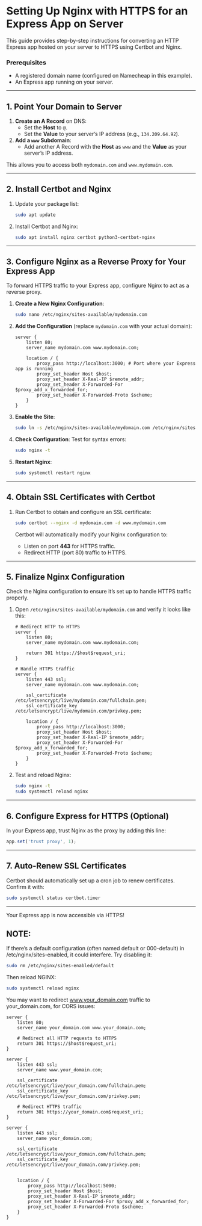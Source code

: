 # Setting Up Nginx with HTTPS for an Express App on Server

This guide provides step-by-step instructions for converting an HTTP Express app hosted on your server to HTTPS using Certbot and Nginx. 

### Prerequisites
- A registered domain name (configured on Namecheap in this example).
- An Express app running on your server.

---

## 1. Point Your Domain to Server

1. **Create an A Record** on DNS:
   - Set the **Host** to `@`.
   - Set the **Value** to your server’s IP address (e.g., `134.209.64.92`).
2. **Add a `www` Subdomain**:
   - Add another A Record with the **Host** as `www` and the **Value** as your server’s IP address.

This allows you to access both `mydomain.com` and `www.mydomain.com`.

---

## 2. Install Certbot and Nginx

1. Update your package list:
   ```bash
   sudo apt update
   ```
2. Install Certbot and Nginx:
   ```bash
   sudo apt install nginx certbot python3-certbot-nginx
   ```

---

## 3. Configure Nginx as a Reverse Proxy for Your Express App

To forward HTTPS traffic to your Express app, configure Nginx to act as a reverse proxy.

1. **Create a New Nginx Configuration**:
   ```bash
   sudo nano /etc/nginx/sites-available/mydomain.com
   ```

2. **Add the Configuration** (replace `mydomain.com` with your actual domain):
   ```nginx
   server {
       listen 80;
       server_name mydomain.com www.mydomain.com;

       location / {
           proxy_pass http://localhost:3000; # Port where your Express app is running
           proxy_set_header Host $host;
           proxy_set_header X-Real-IP $remote_addr;
           proxy_set_header X-Forwarded-For $proxy_add_x_forwarded_for;
           proxy_set_header X-Forwarded-Proto $scheme;
       }
   }
   ```

3. **Enable the Site**:
   ```bash
   sudo ln -s /etc/nginx/sites-available/mydomain.com /etc/nginx/sites-enabled/
   ```

4. **Check Configuration**:
   Test for syntax errors:
   ```bash
   sudo nginx -t
   ```
5. **Restart Nginx**:
   ```bash
   sudo systemctl restart nginx
   ```

---

## 4. Obtain SSL Certificates with Certbot

1. Run Certbot to obtain and configure an SSL certificate:
   ```bash
   sudo certbot --nginx -d mydomain.com -d www.mydomain.com
   ```

   Certbot will automatically modify your Nginx configuration to:
   - Listen on port **443** for HTTPS traffic.
   - Redirect HTTP (port 80) traffic to HTTPS.

---

## 5. Finalize Nginx Configuration

Check the Nginx configuration to ensure it’s set up to handle HTTPS traffic properly.

1. Open `/etc/nginx/sites-available/mydomain.com` and verify it looks like this:
   ```nginx
   # Redirect HTTP to HTTPS
   server {
       listen 80;
       server_name mydomain.com www.mydomain.com;

       return 301 https://$host$request_uri;
   }

   # Handle HTTPS traffic
   server {
       listen 443 ssl;
       server_name mydomain.com www.mydomain.com;

       ssl_certificate /etc/letsencrypt/live/mydomain.com/fullchain.pem;
       ssl_certificate_key /etc/letsencrypt/live/mydomain.com/privkey.pem;

       location / {
           proxy_pass http://localhost:3000;
           proxy_set_header Host $host;
           proxy_set_header X-Real-IP $remote_addr;
           proxy_set_header X-Forwarded-For $proxy_add_x_forwarded_for;
           proxy_set_header X-Forwarded-Proto $scheme;
       }
   }
   ```

2. Test and reload Nginx:
   ```bash
   sudo nginx -t
   sudo systemctl reload nginx
   ```

---

## 6. Configure Express for HTTPS (Optional)

In your Express app, trust Nginx as the proxy by adding this line:
```javascript
app.set('trust proxy', 1);
```

---

## 7. Auto-Renew SSL Certificates

Certbot should automatically set up a cron job to renew certificates. Confirm it with:
```bash
sudo systemctl status certbot.timer
```

---

Your Express app is now accessible via HTTPS!

## NOTE:

If there’s a default configuration (often named default or 000-default) in /etc/nginx/sites-enabled, it could interfere. Try disabling it:

```bash
sudo rm /etc/nginx/sites-enabled/default
```
Then reload NGINX:

```bash
sudo systemctl reload nginx
```

You may want to redirect www.your_domain.com traffic to your_domain.com, for CORS issues:
```Nginx
server {
    listen 80;
    server_name your_domain.com www.your_domain.com;

    # Redirect all HTTP requests to HTTPS
    return 301 https://$host$request_uri;
}

server {
    listen 443 ssl;
    server_name www.your_domain.com;

    ssl_certificate /etc/letsencrypt/live/your_domain.com/fullchain.pem;
    ssl_certificate_key /etc/letsencrypt/live/your_domain.com/privkey.pem;

    # Redirect HTTPS traffic
    return 301 https://your_domain.com$request_uri;
}

server {
    listen 443 ssl;
    server_name your_domain.com;

    ssl_certificate /etc/letsencrypt/live/your_domain.com/fullchain.pem;
    ssl_certificate_key /etc/letsencrypt/live/your_domain.com/privkey.pem;


    location / {
        proxy_pass http://localhost:5000;
        proxy_set_header Host $host;
        proxy_set_header X-Real-IP $remote_addr;
        proxy_set_header X-Forwarded-For $proxy_add_x_forwarded_for;
        proxy_set_header X-Forwarded-Proto $scheme;
    }
}
```

